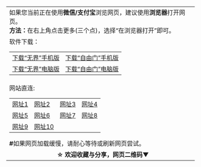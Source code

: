 <table>
  <tr>
    <td>
      如果您当前正在使用<b>微信/支付宝</b>浏览网页，建议使用<b>浏览器</b>打开网页。</br>
      <b>方法：</b>在右上角点击更多(三个点)，选择“在浏览器打开”即可。
    </td>
  </tr>
  <tr>
    <td>软件下载：
      <table>
        <tr>
          <td>
            <a href="https://raw.githubusercontent.com/wujieliulan/download/master/um.apk">下载“无界”手机版</a>
          </td>
          <td>
            <a href="https://raw.githubusercontent.com/freegate-release/website/gh-pages/files/fgma.apk">下载“自由门”手机版</a>
          </td>
        </tr>
        <tr>
          <td>
            <a href="https://raw.githubusercontent.com/wujieliulan/download/master/u.zip">下载“无界”电脑版</a>
          </td>
          <td>
            <a href="https://raw.githubusercontent.com/freegate-release/website/gh-pages/files/fg761p.zip">下载“自由门”电脑版</a>
          </td>
        </tr>
      </table>
    </td>
  </tr>
  <tr>
    <td>
      网站直连:
      <table>
        <tr>
          <td>
            <a href="https://github.com/ju99/e/wiki?src=jww">网址1</a>
          </td>
          <td>
            <a href="https://github.com/hao369/a/wiki/jyg">网址2</a>
          </td>
          <td>
            <a href="https://github.com/zx166/166/blob/master/README.md">网址3</a>
          </td>
          <td>
            <a href="https://github.com/oGate2/oGate/blob/master/README.md">网址4</a>
          </td>
        </tr>
        <tr>
          <td>
            <a href="https://github.com/osurf/osurf/blob/master/README.md">网址5</a>
          </td>
          <td>
            <a href="https://github.com/tomalltruthforyou/truth/wiki">网址6</a>
          </td>
          <td>
            <a href="https://github.com/zx166/organ/blob/master/README.md">网址7</a>
          </td>
          <td>
            <a href="https://github.com/tv72/a/blob/master/README.md">网址8</a>
          </td>
        </tr>
        <tr>
          <td>
            <a href="https://github.com/tv72/b/blob/master/README.md">网址9</a>
          </td>
          <td>
            <a href="https://github.com/tv72/c/blob/master/README.md">网址10</a>
          </td>
        </tr>
      </table>
      <b>#</b>如果网页加载缓慢，请耐心等待或刷新网页尝试。
    </td>
  </tr>
  <tr>
  <td align=center>
    <b>☆ 欢迎收藏与分享，网页二维码▼</b></br>
    <img src="http://pan.baidu.com/share/qrcode?w=200&h=200&url=https://github.com/shortpathway/open/blob/master/README.md" alt="">
  </td>
  </tr>
</table>
